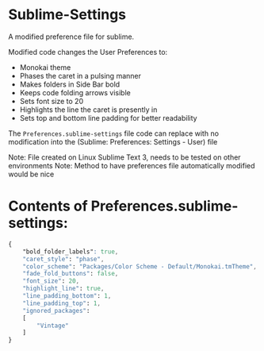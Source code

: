 Sublime-Settings
================

A modified preference file for sublime.

Modified code changes the User Preferences to:
- Monokai theme
- Phases the caret in a pulsing manner
- Makes folders in Side Bar bold
- Keeps code folding arrows visible
- Sets font size to 20
- Highlights the line the caret is presently in
- Sets top and bottom line padding for better readability

The `Preferences.sublime-settings` file code can replace with no modification into the (Sublime: Preferences: Settings - User) file

Note: File created on Linux Sublime Text 3, needs to be tested on other environments
Note: Method to have preferences file automatically modified would be nice

Contents of Preferences.sublime-settings:
================

```css
{
	"bold_folder_labels": true,
	"caret_style": "phase",
	"color_scheme": "Packages/Color Scheme - Default/Monokai.tmTheme",
	"fade_fold_buttons": false,
	"font_size": 20,
	"highlight_line": true,
	"line_padding_bottom": 1,
	"line_padding_top": 1,
	"ignored_packages":
	[
		"Vintage"
	]	
}
```

